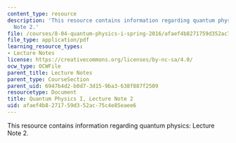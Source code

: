 ```yaml
---
content_type: resource
description: 'This resource contains information regarding quantum physics: Lecture
  Note 2.'
file: /courses/8-04-quantum-physics-i-spring-2016/afaef4b8271759d352ac75c4e85eaee6_MIT8_04S16_LecNotes2.pdf
file_type: application/pdf
learning_resource_types:
- Lecture Notes
license: https://creativecommons.org/licenses/by-nc-sa/4.0/
ocw_type: OCWFile
parent_title: Lecture Notes
parent_type: CourseSection
parent_uid: 6947b4d2-b0d7-3d15-9ba3-638f887f2509
resourcetype: Document
title: Quantum Physics I, Lecture Note 2
uid: afaef4b8-2717-59d3-52ac-75c4e85eaee6
---
```

This resource contains information regarding quantum physics: Lecture Note 2.